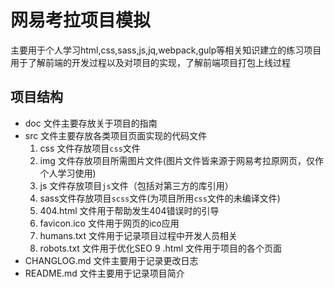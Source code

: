 # 网易考拉项目模拟
主要用于个人学习html,css,sass,js,jq,webpack,gulp等相关知识建立的练习项目
用于了解前端的开发过程以及对项目的实现，了解前端项目打包上线过程

## 项目结构
- doc 文件主要存放关于项目的指南
- src 文件主要存放各类项目页面实现的代码文件
  1. css 文件存放项目`css`文件
  2. img 文件存放项目所需图片文件(图片文件皆来源于网易考拉原网页，仅作个人学习使用)
  3. js  文件存放项目`js`文件（包括对第三方的库引用）
  4. sass文件存放项目`scss`文件(为项目所用`css`文件的未编译文件)
  5. 404.html 文件用于帮助发生404错误时的引导
  6. favicon.ico 文件用于网页的ico应用
  7. humans.txt  文件用于记录项目过程中开发人员相关
  8. robots.txt  文件用于优化SEO
  9  .html 文件用于项目的各个页面
- CHANGLOG.md 文件主要用于记录更改日志
- README.md 文件主要用于记录项目简介
